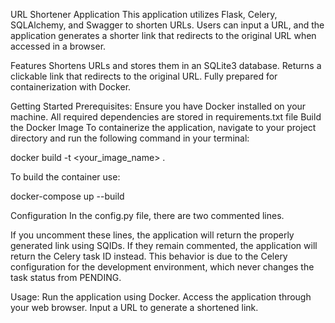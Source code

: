 URL Shortener Application
This application utilizes Flask, Celery, SQLAlchemy, and Swagger to shorten URLs. Users can input a URL, and the application generates a shorter link that redirects to the original URL when accessed in a browser.

Features
Shortens URLs and stores them in an SQLite3 database.
Returns a clickable link that redirects to the original URL.
Fully prepared for containerization with Docker.

Getting Started
Prerequisites:
Ensure you have Docker installed on your machine.
All required dependencies are stored in requirements.txt file
Build the Docker Image
To containerize the application, navigate to your project directory and run the following command in your terminal:

docker build -t <your_image_name> .

To build the container use: 

docker-compose up --build

Configuration
In the config.py file, there are two commented lines.

If you uncomment these lines, the application will return the properly generated link using SQIDs.
If they remain commented, the application will return the Celery task ID instead.
This behavior is due to the Celery configuration for the development environment, which never changes the task status from PENDING.

Usage:
Run the application using Docker.
Access the application through your web browser.
Input a URL to generate a shortened link.
